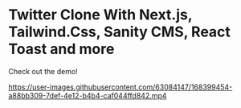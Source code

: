 # Twitter Clone With Next.js, Tailwind.Css, Sanity CMS, React Toast and more 

Check out the demo!


https://user-images.githubusercontent.com/63084147/168399454-a88bb309-7def-4e12-b4b4-caf044ffd842.mp4

